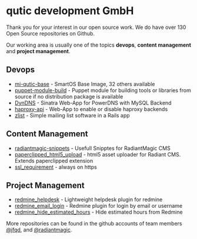 # qutic development GmbH

Thank you for your interest in our open source work. We do have over 130 Open Source repositories on Github.

Our working area is usually one of the topics **devops**, **content management** and **project management**.

## Devops

* [mi-qutic-base](https://github.com/jfqd/mi-qutic-base) - SmartOS Base Image, 32 others available
* [puppet-module-build](https://github.com/jfqd/puppet-module-build) - Puppet module for building tools or libraries from source if no distribution package is available
* [DynDNS](https://github.com/jfqd/dyndns) - Sinatra Web-App for PowerDNS with MySQL Backend
* [haproxy-api](https://github.com/jfqd/haproxy-api) - Web-App to enable or disable haproxy backends
* [zlist](https://github.com/jfqd/zlist) - Simple mailing list software in a Rails app

## Content Management

* [radiantmagic-snippets](https://github.com/radiantmagic/radiantmagic-snippets) - Usefull Snipptes for RadiantMagic CMS
* [paperclipped_html5_upload](https://github.com/jfqd/radiant-paperclipped_html5_upload-extension) - html5 asset uploader for Radiant CMS. Extends paperclipped extension
* [ssl_requirement](https://github.com/jfqd/radiant-ssl_requirement-extension) - always on https

## Project Management ##

* [redmine_helpdesk](https://github.com/jfqd/redmine_helpdesk) - Lightweight helpdesk plugin for redmine
* [redmine_email_login](https://github.com/jfqd/redmine_email_login) - Redmine plugin for login by email or username
* [redmine_hide_estimated_hours](https://github.com/jfqd/redmine_hide_estimated_hours) - Hide estimated hours from Redmine

More repositories can be found in the github accounts of team members [@jfqd](https://github.com/jfqd), and [@radiantmagic](https://github.com/radiantmagic).

